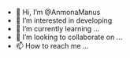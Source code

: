 - 👋 Hi, I’m @AnmonaManus
- 👀 I’m interested in developing
- 🌱 I’m currently learning ...
- 💞️ I’m looking to collaborate on ...
- 📫 How to reach me ...

<!---
AnmonaManus/AnmonaManus is a ✨ special ✨ repository because its `README.md` (this file) appears on your GitHub profile.
You can click the Preview link to take a look at your changes.
--->
